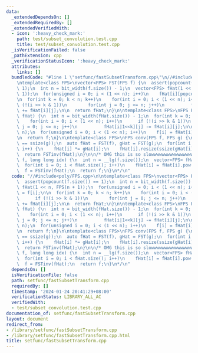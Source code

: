 ```yaml
---
data:
  _extendedDependsOn: []
  _extendedRequiredBy: []
  _extendedVerifiedWith:
  - icon: ':heavy_check_mark:'
    path: test/subset_convolution.test.cpp
    title: test/subset_convolution.test.cpp
  _isVerificationFailed: false
  _pathExtension: cpp
  _verificationStatusIcon: ':heavy_check_mark:'
  attributes:
    links: []
  bundledCode: "#line 1 \"setfunc/fastSubsetTransform.cpp\"\n//#include<poly/FPS.cpp>\n\
    \ntemplate<class FPS>\nvector<FPS> FST(FPS f) {\n  assert(popcount(f.size()) ==\
    \ 1);\n  int n = bit_width(f.size()) - 1;\n  vector<FPS> fHat(1 << n, FPS(n +\
    \ 1));\n  for(unsigned i = 0; i < (1 << n); i++)\n    fHat[i][popcount(i)] = f[i];\n\
    \n  for(int k = 0; k < n; k++)\n    for(int i = 0; i < (1 << n); i++)\n      if\
    \ (!(i >> k & 1))\n        for(int j = 0; j <= n; j++)\n          fHat[i|1<<k][j]\
    \ += fHat[i][j];\n\n  return fHat;\n}\n\ntemplate<class FPS>\nFPS FSTinv(vector<FPS>\
    \ fHat) {\n  int n = bit_width(fHat.size()) - 1;\n  for(int k = 0; k < n; k++)\n\
    \    for(int i = 0; i < (1 << n); i++)\n      if (!(i >> k & 1))\n        for(int\
    \ j = 0; j <= n; j++)\n          fHat[i|1<<k][j] -= fHat[i][j];\n\n  FPS f(1 <<\
    \ n);\n  for(unsigned i = 0; i < (1 << n); i++)\n    f[i] = fHat[i][popcount(i)];\n\
    \n  return f;\n}\n\ntemplate<class FPS>\nFPS conv(FPS f, FPS g) {\n  assert(ssize(f)\
    \ == ssize(g));\n  auto fHat = FST(f), gHat = FST(g);\n  for(int i = 0; i < ssize(fHat);\
    \ i++) {\n    fHat[i] *= gHat[i];\n    fHat[i].resize(ssize(gHat[i]));\n  }\n\
    \  return FSTinv(fHat);\n}\n\n/* OMG this is so slowwwwwwwwwwwwwwwww\nFPS subsetPow(FPS\
    \ f, long long idx) {\n  int n = __lg(f.size());\n  vector<FPS> fHat = FST(f);\n\
    \  for(int i = 0; i < fHat.size(); i++)\n    fHat[i] = fHat[i].pow(idx, n + 1);\n\
    \  f = FSTinv(fHat);\n  return f;\n}\n*/\n"
  code: "//#include<poly/FPS.cpp>\n\ntemplate<class FPS>\nvector<FPS> FST(FPS f) {\n\
    \  assert(popcount(f.size()) == 1);\n  int n = bit_width(f.size()) - 1;\n  vector<FPS>\
    \ fHat(1 << n, FPS(n + 1));\n  for(unsigned i = 0; i < (1 << n); i++)\n    fHat[i][popcount(i)]\
    \ = f[i];\n\n  for(int k = 0; k < n; k++)\n    for(int i = 0; i < (1 << n); i++)\n\
    \      if (!(i >> k & 1))\n        for(int j = 0; j <= n; j++)\n          fHat[i|1<<k][j]\
    \ += fHat[i][j];\n\n  return fHat;\n}\n\ntemplate<class FPS>\nFPS FSTinv(vector<FPS>\
    \ fHat) {\n  int n = bit_width(fHat.size()) - 1;\n  for(int k = 0; k < n; k++)\n\
    \    for(int i = 0; i < (1 << n); i++)\n      if (!(i >> k & 1))\n        for(int\
    \ j = 0; j <= n; j++)\n          fHat[i|1<<k][j] -= fHat[i][j];\n\n  FPS f(1 <<\
    \ n);\n  for(unsigned i = 0; i < (1 << n); i++)\n    f[i] = fHat[i][popcount(i)];\n\
    \n  return f;\n}\n\ntemplate<class FPS>\nFPS conv(FPS f, FPS g) {\n  assert(ssize(f)\
    \ == ssize(g));\n  auto fHat = FST(f), gHat = FST(g);\n  for(int i = 0; i < ssize(fHat);\
    \ i++) {\n    fHat[i] *= gHat[i];\n    fHat[i].resize(ssize(gHat[i]));\n  }\n\
    \  return FSTinv(fHat);\n}\n\n/* OMG this is so slowwwwwwwwwwwwwwwww\nFPS subsetPow(FPS\
    \ f, long long idx) {\n  int n = __lg(f.size());\n  vector<FPS> fHat = FST(f);\n\
    \  for(int i = 0; i < fHat.size(); i++)\n    fHat[i] = fHat[i].pow(idx, n + 1);\n\
    \  f = FSTinv(fHat);\n  return f;\n}\n*/\n"
  dependsOn: []
  isVerificationFile: false
  path: setfunc/fastSubsetTransform.cpp
  requiredBy: []
  timestamp: '2024-01-24 20:41:29+08:00'
  verificationStatus: LIBRARY_ALL_AC
  verifiedWith:
  - test/subset_convolution.test.cpp
documentation_of: setfunc/fastSubsetTransform.cpp
layout: document
redirect_from:
- /library/setfunc/fastSubsetTransform.cpp
- /library/setfunc/fastSubsetTransform.cpp.html
title: setfunc/fastSubsetTransform.cpp
---
```

